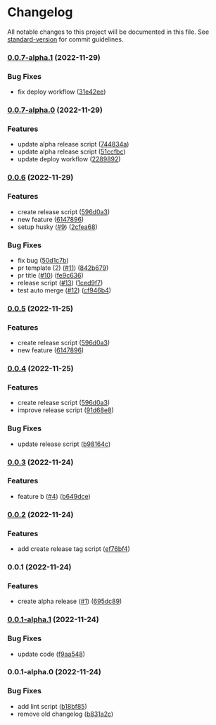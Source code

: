 # Changelog

All notable changes to this project will be documented in this file. See [standard-version](https://github.com/conventional-changelog/standard-version) for commit guidelines.

### [0.0.7-alpha.1](https://github.com/lamhq/gad/compare/v0.0.7-alpha.0...v0.0.7-alpha.1) (2022-11-29)


### Bug Fixes

* fix deploy workflow ([31e42ee](https://github.com/lamhq/gad/commit/31e42ee393e00419626da477d251cba20b6e64b5))

### [0.0.7-alpha.0](https://github.com/lamhq/gad/compare/v0.0.6...v0.0.7-alpha.0) (2022-11-29)


### Features

* update alpha release script ([744834a](https://github.com/lamhq/gad/commit/744834a9420a935f79890b2eef870274d79b0255))
* update alpha release script ([51ccfbc](https://github.com/lamhq/gad/commit/51ccfbcc6810a640539f4ac14851bdd12a31bf20))
* update deploy workflow ([2289892](https://github.com/lamhq/gad/commit/22898925193df7a7f9c801530da746d15ed2c51f))

### [0.0.6](https://github.com/lamhq/gad/compare/v0.0.3...v0.0.6) (2022-11-29)


### Features

* create release script ([596d0a3](https://github.com/lamhq/gad/commit/596d0a3779bd48c0127735068ab1a48ca1bb7a78))
* new feature ([6147896](https://github.com/lamhq/gad/commit/61478964ddd44433e42de9cfc3e39b7ccaaa73a2))
* setup husky ([#9](https://github.com/lamhq/gad/issues/9)) ([2cfea68](https://github.com/lamhq/gad/commit/2cfea68905d50de404bd770a0b2f8294f2c8406d))


### Bug Fixes

* fix bug ([50d1c7b](https://github.com/lamhq/gad/commit/50d1c7b857f22aae8dc838aa0a5ebd6f47920d77))
* pr template (2) ([#11](https://github.com/lamhq/gad/issues/11)) ([842b679](https://github.com/lamhq/gad/commit/842b679a34621d5a7a9f79701597db46a4de5048))
* pr title ([#10](https://github.com/lamhq/gad/issues/10)) ([fe9c636](https://github.com/lamhq/gad/commit/fe9c63682289c39573a19c99dab9aca1b445d976))
* release script ([#13](https://github.com/lamhq/gad/issues/13)) ([1ced9f7](https://github.com/lamhq/gad/commit/1ced9f7b471d093df391ecc88b26265b7eeedc46))
* test auto merge ([#12](https://github.com/lamhq/gad/issues/12)) ([cf946b4](https://github.com/lamhq/gad/commit/cf946b4ac114b6be1b244abe77a345e980855a11))

### [0.0.5](https://github.com/lamhq/gad/compare/v0.0.3...v0.0.5) (2022-11-25)


### Features

* create release script ([596d0a3](https://github.com/lamhq/gad/commit/596d0a3779bd48c0127735068ab1a48ca1bb7a78))
* new feature ([6147896](https://github.com/lamhq/gad/commit/61478964ddd44433e42de9cfc3e39b7ccaaa73a2))

### [0.0.4](https://github.com/lamhq/gad/compare/v0.0.3...v0.0.4) (2022-11-25)


### Features

* create release script ([596d0a3](https://github.com/lamhq/gad/commit/596d0a3779bd48c0127735068ab1a48ca1bb7a78))
* improve release script ([91d68e8](https://github.com/lamhq/gad/commit/91d68e817205b5fb16f4b02bcf82e3ecddfd27e2))


### Bug Fixes

* update release script ([b98164c](https://github.com/lamhq/gad/commit/b98164c3030b47f279d89fb53704277fc1748b15))

### [0.0.3](https://github.com/lamhq/gad/compare/v0.0.2...v0.0.3) (2022-11-24)


### Features

* feature b ([#4](https://github.com/lamhq/gad/issues/4)) ([b649dce](https://github.com/lamhq/gad/commit/b649dce12233503b6c7585ea3e5a3a0b9c529a53))

### [0.0.2](https://github.com/lamhq/gad/compare/v0.0.1...v0.0.2) (2022-11-24)


### Features

* add create release tag script ([ef76bf4](https://github.com/lamhq/gad/commit/ef76bf442b362b72db3f352fce9790a359929fd2))

### 0.0.1 (2022-11-24)


### Features

* create alpha release ([#1](https://github.com/lamhq/gad/issues/1)) ([695dc89](https://github.com/lamhq/gad/commit/695dc893051d62abe88a32c628910ee03b5a730c))

### [0.0.1-alpha.1](https://github.com/lamhq/gad/compare/v0.0.1-alpha.0...v0.0.1-alpha.1) (2022-11-24)


### Bug Fixes

* update code ([f9aa548](https://github.com/lamhq/gad/commit/f9aa548795319f5c246e989a64ad45d66050744c))

### 0.0.1-alpha.0 (2022-11-24)


### Bug Fixes

* add lint script ([b18bf85](https://github.com/lamhq/gad/commit/b18bf8589dbff7cf1f92e3fb60b03b764db00520))
* remove old changelog ([b831a2c](https://github.com/lamhq/gad/commit/b831a2c0d9f9ddbb80c83271936717254e36ba60))
